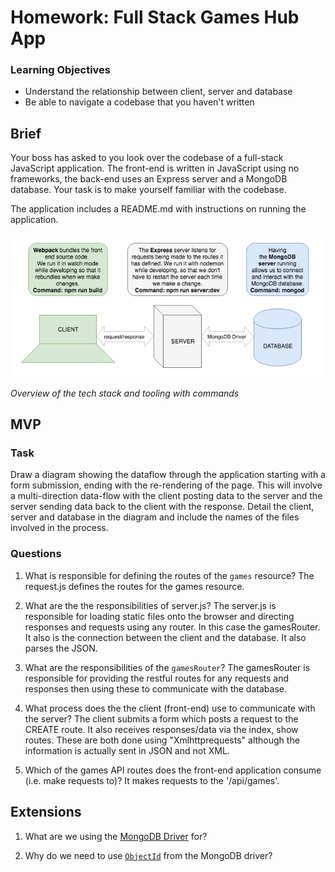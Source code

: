 # Homework: Full Stack Games Hub App

### Learning Objectives

- Understand the relationship between client, server and database
- Be able to navigate a codebase that you haven't written

## Brief

Your boss has asked to you look over the codebase of a full-stack JavaScript application. The front-end is written in JavaScript using no frameworks, the back-end uses an Express server and a MongoDB database. Your task is to make yourself familiar with the codebase.

The application includes a README.md with instructions on running the application.

![Overview of the tech stack and tooling with commands](images/tech_stack_with_commands.png)

*Overview of the tech stack and tooling with commands*

## MVP

### Task

Draw a diagram showing the dataflow through the application starting with a form submission, ending with the re-rendering of the page. This will involve a multi-direction data-flow with the client posting data to the server and the server sending data back to the client with the response. Detail the client, server and database in the diagram and include the names of the files involved in the process.

### Questions

1. What is responsible for defining the routes of the `games` resource?
The request.js defines the routes for the games resource.

2. What are the the responsibilities of server.js?
The server.js is responsible for loading static files onto the browser and directing responses and requests using any router. In this case the gamesRouter. It also is the connection between the client and the database. It also parses the JSON.


3. What are the responsibilities of the `gamesRouter`?
The gamesRouter is responsible for providing the restful routes for any requests and responses then using these to communicate with the database.


4. What process does the the client (front-end) use to communicate with the server?
The client submits a form which posts a request to the CREATE route. It also receives responses/data via the index, show routes. These are both done using "Xmlhttprequests" although the information is actually sent in JSON and not XML.

5. Which of the games API routes does the front-end application consume (i.e. make requests to)?
It makes requests to the '/api/games'.

## Extensions

1. What are we using the [MongoDB Driver](http://mongodb.github.io/node-mongodb-native/) for?

2. Why do we need to use [`ObjectId`](https://mongodb.github.io/node-mongodb-native/api-bson-generated/objectid.html) from the MongoDB driver?
